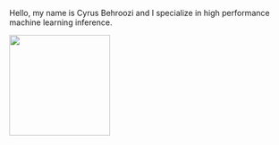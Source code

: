 Hello, my name is Cyrus Behroozi and I specialize in high performance machine learning inference. 


<img height="180em" src="https://github-readme-stats.vercel.app/api?username=cyrusbehr&show_icons=true&hide_border=true&&count_private=true&include_all_commits=true" />

